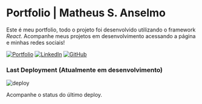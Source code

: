 # Portfolio | Matheus S. Anselmo

Este é meu portfolio, todo o projeto foi desenvolvido utilizando o framework *React*. Acompanhe meus projetos em desenvolvimento acessando a página e minhas redes sociais!

[![Portfolio](https://img.shields.io/badge/Portfolio-000?style=for-the-badge&logo=todoist&logoColor=90f208)](https://ans3lmo.github.io/portfolio) [![LinkedIn](https://img.shields.io/badge/LinkedIn-000?style=for-the-badge&logo=linkedin&logoColor=90f208)](https://www.linkedin.com/in/matheus-souza-anselmo-aba10a215/) [![GitHub](https://img.shields.io/badge/GitHub-000?style=for-the-badge&logo=github&logoColor=90f208)](https://github.com/Ans3lmo)

### Last Deployment (Atualmente em desenvolvimento)

![deploy](https://github.com/Ans3lmo/portfolio/actions/workflows/pages/pages-build-deployment/badge.svg)

Acompanhe o status do último deploy.
